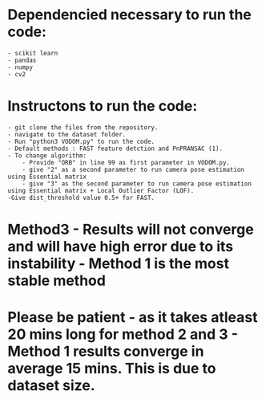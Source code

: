 # Dependencied necessary to run the code:
	- scikit learn
	- pandas
	- numpy
	- cv2

# Instructons to run the code: 
	- git clone the files from the repository.
	- navigate to the dataset folder.
	- Run "python3 VODOM.py" to run the code.
	- Default methods : FAST feature detction and PnPRANSAC (1).
	- To change algorithm:
		- Provide "ORB" in line 99 as first parameter in VODOM.py.
		- give "2" as a second parameter to run camera pose estimation using Essential matrix
		- give "3" as the second parameter to run camera pose estimation using Essential matrix + Local Outlier Factor (LOF).
	-Give dist_threshold value 0.5+ for FAST.
# Method3 - Results will not converge and will have high error due to its instability - Method 1 is the most stable method



# Please be patient - as it takes atleast 20 mins long for method 2 and 3 - Method 1 results converge in average 15 mins. This is due to dataset size.
 
